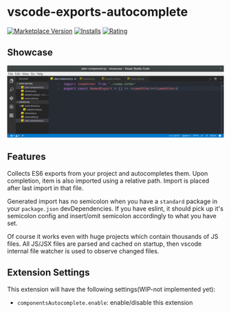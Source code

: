 # vscode-exports-autocomplete

[![Marketplace Version](http://vsmarketplacebadge.apphb.com/version/capaj.vscode-exports-autocomplete.svg)](https://marketplace.visualstudio.com/items?itemName=capaj.vscode-exports-autocomplete) [![Installs](http://vsmarketplacebadge.apphb.com/installs/capaj.vscode-exports-autocomplete.svg)](https://marketplace.visualstudio.com/items?itemName=capaj.vscode-exports-autocomplete) [![Rating](http://vsmarketplacebadge.apphb.com/rating/capaj.vscode-exports-autocomplete.svg)](https://marketplace.visualstudio.com/items?itemName=capaj.vscode-exports-autocomplete)

## Showcase

![showcase](images/showcase.gif)

## Features
Collects ES6 exports from your project and autocompletes them. Upon completion, item is also imported using a relative path. Import is placed after last import in that file.

Generated import has no semicolon when you have a `standard` package in your `package.json` devDependencies. If you have eslint, it should pick up it's semicolon config and insert/omit semicolon accordingly to what you have set.

Of course it works even with huge projects which contain thousands of JS files. All JS/JSX files are parsed and cached on startup, then vscode internal file watcher is used to observe changed files.

## Extension Settings

This extension will have the following settings(WIP-not implemented yet):

* `componentsAutocomplete.enable`: enable/disable this extension
